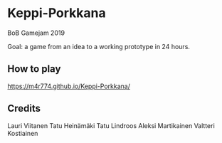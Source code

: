 # Keppi-Porkkana
BoB Gamejam 2019

Goal: a game from an idea to a working prototype in 24 hours.

## How to play
https://m4r774.github.io/Keppi-Porkkana/

## Credits
Lauri Viitanen
Tatu Heinämäki
Tatu Lindroos
Aleksi Martikainen
Valtteri Kostiainen
